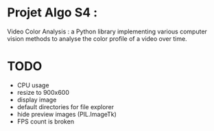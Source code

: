 # Projet Algo S4 :
Video Color Analysis : a Python library implementing various computer vision methods to analyse the color profile of a video over time.

# TODO
- CPU usage
- resize to 900x600
- display image
- default directories for file explorer
- hide preview images (PIL.ImageTk)
- FPS count is broken
